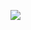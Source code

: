 ![](https://assets.simplotel.com/simplotel/image/upload/x_273,y_0,w_2366,h_1941,r_0,c_crop/q_80,w_1600,dpr_1,f_auto,fl_progressive,c_limit/essentia-luxury-hotel-indore/Execuitve_Suite_bn2nga)
